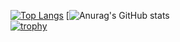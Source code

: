 <p align="left">
  
[![Top Langs](https://github-readme-stats.vercel.app/api/top-langs/?username=yuzu2yan&layout=compact)](https://github.com/anuraghazra/github-readme-stats)
[![Anurag's GitHub stats](https://github-readme-stats.vercel.app/api?username=yuzu2yan)  
[![trophy](https://github-profile-trophy.vercel.app/?username=yuzu2yan)](https://github.com/ryo-ma/github-profile-trophy)
</p>
